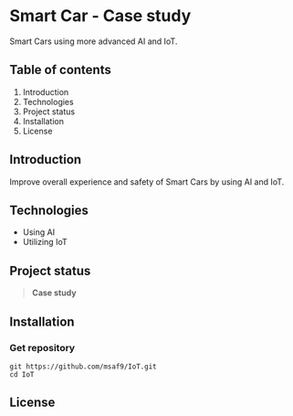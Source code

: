 # Smart Car - Case study
Smart Cars using more advanced AI and IoT.

## Table of contents
1. Introduction
2. Technologies
3. Project status
4. Installation
5. License

## Introduction
Improve overall experience and safety of Smart Cars by using AI and IoT.

## Technologies
- Using AI
- Utilizing IoT

## Project status
> **Case study**

## Installation
### Get repository
```git
git https://github.com/msaf9/IoT.git
cd IoT
```

## License
